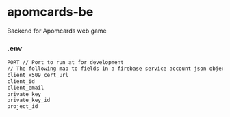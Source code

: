 # apomcards-be
Backend for Apomcards web game

### .env

```bash
PORT // Port to run at for development
// The following map to fields in a firebase service account json object
client_x509_cert_url
client_id
client_email
private_key
private_key_id
project_id
```
